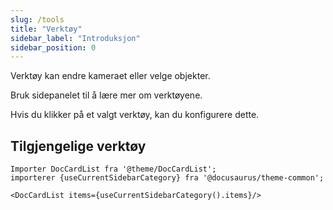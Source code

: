 ```yaml
---
slug: /tools
title: "Verktøy"
sidebar_label: "Introduksjon"
sidebar_position: 0
---
```



Verktøy kan endre kameraet eller velge objekter.

Bruk sidepanelet til å lære mer om verktøyene.

Hvis du klikker på et valgt verktøy, kan du konfigurere dette.

## Tilgjengelige verktøy

```mdx-code-block
Importer DocCardList fra '@theme/DocCardList';
importerer {useCurrentSidebarCategory} fra '@docusaurus/theme-common';

<DocCardList items={useCurrentSidebarCategory().items}/>
```

